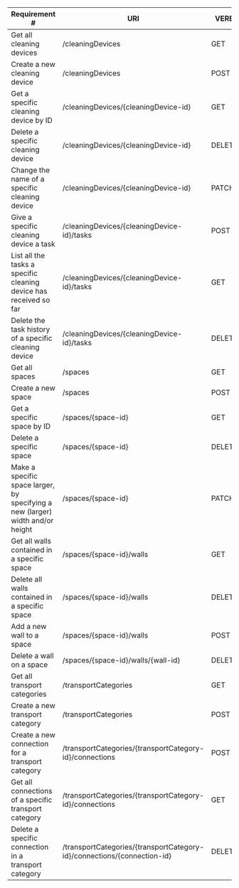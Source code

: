 |Requirement # | URI | VERB |
|---|---|---|
| Get all cleaning devices                                                                      |/cleaningDevices |GET |
| Create a new cleaning device                                                                  |/cleaningDevices |POST |
| Get a specific cleaning device by ID                                                          | /cleaningDevices/{cleaningDevice-id} | GET |
| Delete a specific cleaning device                                                             | /cleaningDevices/{cleaningDevice-id}| DELETE|
| Change the name of a specific cleaning device                                                 |/cleaningDevices/{cleaningDevice-id} |PATCH |
| Give a specific cleaning device a task                                         |/cleaningDevices/{cleaningDevice-id}/tasks | POST|
| List all the tasks a specific cleaning device has received so far                        | /cleaningDevices/{cleaningDevice-id}/tasks |GET |
| Delete the task history of a specific cleaning device                                    |/cleaningDevices/{cleaningDevice-id}/tasks  |DELETE |
| Get all spaces                                                                 |/spaces | GET|
| Create a new space                                                             | /spaces| POST|
| Get a specific space by ID                                                     | /spaces/{space-id}| GET|
| Delete a specific space                                                        |/spaces/{space-id} |DELETE |
| Make a specific space larger, by specifying a new (larger) width and/or height | /spaces/{space-id}|   PATCH |
| Get all walls contained in a specific space                                       |/spaces/{space-id}/walls |GET   |
| Delete all walls contained in a specific space                                  |/spaces/{space-id}/walls |  DELETE |
| Add a new wall to a space                                                      | /spaces/{space-id}/walls|   POST   |
| Delete a wall on a space                                                         | /spaces/{space-id}/walls/{wall-id}| DELETE  |
| Get all transport categories                                                            |/transportCategories |             GET     |
| Create a new transport category                                                        | /transportCategories|              POST    |
| Create a new connection for a transport category                                       | /transportCategories/{transportCategory-id}/connections| POST|
| Get all connections of a specific transport category                                   | /transportCategories/{transportCategory-id}/connections| GET|
| Delete a specific connection in a transport category                                   |/transportCategories/{transportCategory-id}/connections/{connection-id} | DELETE|
